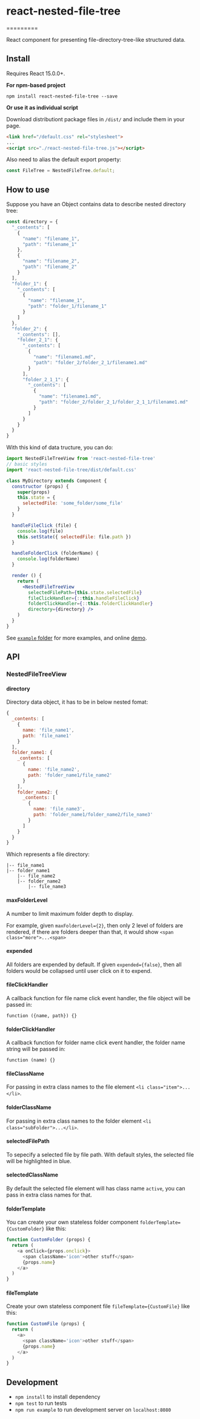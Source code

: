 # react-nested-file-tree
=========

React component for presenting file-directory-tree-like structured data.

## Install

Requires React 15.0.0+.

**For npm-based project**

```
npm install react-nested-file-tree --save
```

**Or use it as individual script**

Download distributiont package files in `/dist/` and include them in your page.

```html
<link href="/default.css" rel="stylesheet">
...
<script src="./react-nested-file-tree.js"></script>
```

Also need to alias the default export property:

```javascript
const FileTree = NestedFileTree.default;

```

## How to use

Suppose you have an Object contains data to describe nested directory tree:

```javascript
const directory = {
  "_contents": [
    {
      "name": "filename_1",
      "path": "filename_1"
    },
    {
      "name": "filename_2",
      "path": "filename_2"
    }
  ],
  "folder_1": {
    "_contents": [
      {
        "name": "filename_1",
        "path": "folder_1/filename_1"
      }
    ]
  },
  "folder_2": {
    "_contents": [],
    "folder_2_1": {
      "_contents": [
        {
          "name": "filename1.md",
          "path": "folder_2/folder_2_1/filename1.md"
        }
      ],
      "folder_2_1_1": {
        "_contents": [
          {
            "name": "filename1.md",
            "path": "folder_2/folder_2_1/folder_2_1_1/filename1.md"
          }
        ]
      }
    }
  }
}
```
With this kind of data tructure, you can do:
```jsx
import NestedFileTreeView from 'react-nested-file-tree'
// basic styles
import 'react-nested-file-tree/dist/default.css'

class MyDirectory extends Component {
  constructor (props) {
    super(props)
    this.state = {
      selectedFile: 'some_folder/some_file'
    }
  }  

  handleFileClick (file) {
    console.log(file)
    this.setState({ selectedFile: file.path })
  }

  handleFolderClick (folderName) {
    console.log(folderName)
  }

  render () {
    return (
      <NestedFileTreeView
        selectedFilePath={this.state.selectedFile}
        fileClickHandler={::this.handleFileClick}
        folderClickHandler={::this.folderClickHandler}
        directory={directory} />
    )
  }
}

```

See [`example` folder](/example) for more examples, and online [demo]().

## API

### NestedFileTreeView

#### directory

Directory data object, it has to be in below nested fomat:
```javascript
{
  _contents: [
    {
      name: 'file_name1',
      path: 'file_name1'
    }
  ],
  folder_name1: {
    _contents: [
      {
        name: 'file_name2',
        path: 'folder_name1/file_name2'
      }
    ],
    folder_name2: {
      _contents: [
        {
          name: 'file_name3',
          path: 'folder_name1/folder_name2/file_name3'
        }
      ]
    }
  }
}
```
Which represents a file directory:
```
|-- file_name1
|-- folder_name1
    |-- file_name2
    |-- folder_name2
        |-- file_name3

```

#### maxFolderLevel

A number to limit maximum folder depth to display.

For example, given `maxFolderLevel={2}`, then only 2 level of folders are rendered, if there are folders deeper than that, it would show `<span class="more">...<span>`


#### expended

All folders are expended by default. If given `expended={false}`, then all folders would be collapsed until user click on it to expend.

#### fileClickHandler

A callback function for file name click event handler, the file object will be passed in:
```
function ({name, path}) {}
``` 

#### folderClickHandler

A callback function for folder name click event handler, the folder name string will be passed in:
```
function (name) {}
``` 

#### fileClassName

For passing in extra class names to the file element `<li class="item">...</li>`.

#### folderClassName

For passing in extra class names to the folder element `<li class="subFolder">...</li>`.

#### selectedFilePath

To sepecify a selected file by file path. With default styles, the selected file will be highlighted in blue.

#### selectedClassName

By default the selected file element will has class name `active`, you can pass in extra class names for that.

#### folderTemplate

You can create your own stateless folder component `folderTemplate={CustomFolder}` like this:
```javascript
function CustomFolder (props) {
  return (
    <a onClick={props.onclick}>
      <span className='icon'>other stuff</span>
      {props.name}
    </a>
  )
}
```

#### fileTemplate

Create your own stateless component file `fileTemplate={CustomFile}` like this:
```javascript
function CustomFile (props) {
  return (
    <a>
      <span className='icon'>other stuff</span>
      {props.name}
    </a>
  )
}
```

## Development
- `npm install` to install dependency
- `npm test` to run tests
- `npm run example` to run development server on `localhost:8080`
